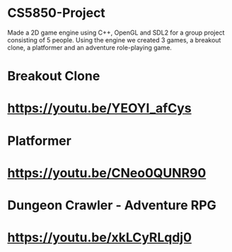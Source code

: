 # CS5850-Project
Made a 2D game engine using C++, OpenGL and SDL2 for a group project consisting of 5 people. Using the engine we created 3 games, a breakout clone, a platformer and an adventure role-playing game.

# Breakout Clone
# https://youtu.be/YEOYI_afCys
# Platformer
# https://youtu.be/CNeo0QUNR90
# Dungeon Crawler - Adventure RPG
# https://youtu.be/xkLCyRLqdj0
